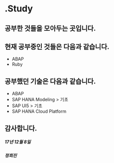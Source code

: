 # .Study
## 공부한 것들을 모아두는 곳입니다.

## 현재 공부중인 것들은 다음과 같습니다.

* ABAP
* Ruby

## 공부했던 기술은 다음과 같습니다.

* ABAP
* SAP HANA Modeling > 기초
* SAP UI5 > 기초
* SAP HANA Cloud Platform

## 감사합니다.

##### 17년 12월 8일

##### 정희진
